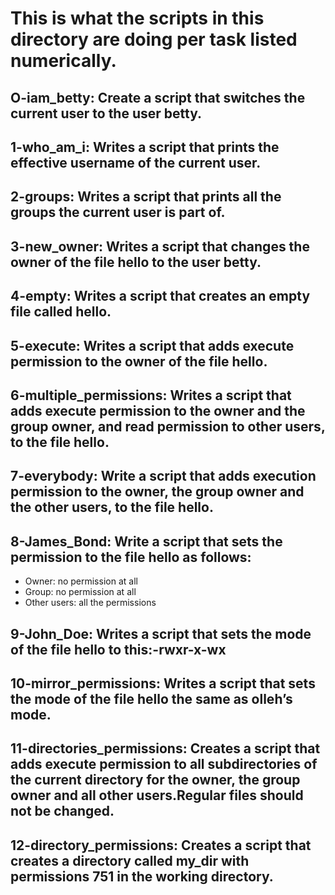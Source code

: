 # This is what the scripts in this directory are doing per task listed numerically.

## O-iam_betty: Create a script that switches the current user to the user betty.
## 1-who_am_i: Writes a script that prints the effective username of the current user.
## 2-groups: Writes a script that prints all the groups the current user is part of.
## 3-new_owner: Writes a script that changes the owner of the file hello to the user betty.
## 4-empty: Writes a script that creates an empty file called hello.
## 5-execute: Writes a script that adds execute permission to the owner of the file hello.
## 6-multiple_permissions: Writes a script that adds execute permission to the owner and the group owner, and read permission to other users, to the file hello.
## 7-everybody: Write a script that adds execution permission to the owner, the group owner and the other users, to the file hello.
## 8-James_Bond: Write a script that sets the permission to the file hello as follows:
* Owner: no permission at all
* Group: no permission at all
* Other users: all the permissions 
## 9-John_Doe: Writes a script that sets the mode of the file hello to this:-rwxr-x-wx
## 10-mirror_permissions: Writes a script that sets the mode of the file hello the same as olleh’s mode.
## 11-directories_permissions: Creates a script that adds execute permission to all subdirectories of the current directory for the owner, the group owner and all other users.Regular files should not be changed.
## 12-directory_permissions: Creates a script that creates a directory called my_dir with permissions 751 in the working directory. 
